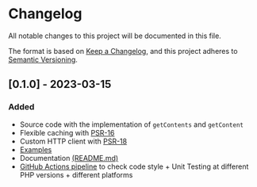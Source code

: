 # Changelog

All notable changes to this project will be documented in this file.

The format is based on [Keep a Changelog](https://keepachangelog.com/en/1.0.0/),
and this project adheres to [Semantic Versioning](https://semver.org/spec/v2.0.0.html).

## [0.1.0] - 2023-03-15

### Added

-   Source code with the implementation of `getContents` and `getContent`
-   Flexible caching with [PSR-16](https://www.php-fig.org/psr/psr-16/)
-   Custom HTTP client with [PSR-18](https://www.php-fig.org/psr/psr-18/)
-   [Examples](./examples)
-   Documentation [(README.md)](./README.md)
-   [GitHub Actions pipeline](https://github.com/getjoystick/joystick-php/blob/main/.github/workflows/main.yml) to check code style + Unit Testing at different PHP versions + different platforms
